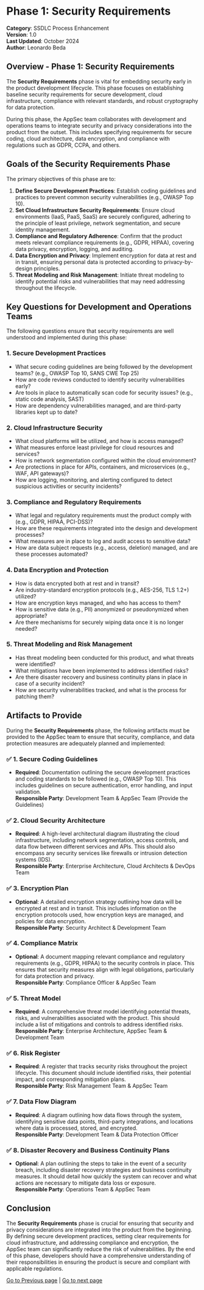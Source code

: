 # Phase 1: Security Requirements

**Category**: SSDLC Process Enhancement  
**Version**: 1.0  
**Last Updated**: October 2024  
**Author**: Leonardo Beda

## Overview - Phase 1: Security Requirements

The **Security Requirements** phase is vital for embedding security early in the product development lifecycle. This phase focuses on establishing baseline security requirements for secure development, cloud infrastructure, compliance with relevant standards, and robust cryptography for data protection.

During this phase, the AppSec team collaborates with development and operations teams to integrate security and privacy considerations into the product from the outset. This includes specifying requirements for secure coding, cloud architecture, data encryption, and compliance with regulations such as GDPR, CCPA, and others.

## Goals of the Security Requirements Phase

The primary objectives of this phase are to:

1. **Define Secure Development Practices**: Establish coding guidelines and practices to prevent common security vulnerabilities (e.g., OWASP Top 10).
2. **Set Cloud Infrastructure Security Requirements**: Ensure cloud environments (IaaS, PaaS, SaaS) are securely configured, adhering to the principle of least privilege, network segmentation, and secure identity management.
3. **Compliance and Regulatory Adherence**: Confirm that the product meets relevant compliance requirements (e.g., GDPR, HIPAA), covering data privacy, encryption, logging, and auditing.
4. **Data Encryption and Privacy**: Implement encryption for data at rest and in transit, ensuring personal data is protected according to privacy-by-design principles.
5. **Threat Modeling and Risk Management**: Initiate threat modeling to identify potential risks and vulnerabilities that may need addressing throughout the lifecycle.

## Key Questions for Development and Operations Teams

The following questions ensure that security requirements are well understood and implemented during this phase:

### 1. **Secure Development Practices**
- What secure coding guidelines are being followed by the development teams? (e.g., OWASP Top 10, SANS CWE Top 25)
- How are code reviews conducted to identify security vulnerabilities early?
- Are tools in place to automatically scan code for security issues? (e.g., static code analysis, SAST)
- How are dependency vulnerabilities managed, and are third-party libraries kept up to date?

### 2. **Cloud Infrastructure Security**
- What cloud platforms will be utilized, and how is access managed?
- What measures enforce least privilege for cloud resources and services?
- How is network segmentation configured within the cloud environment?
- Are protections in place for APIs, containers, and microservices (e.g., WAF, API gateways)?
- How are logging, monitoring, and alerting configured to detect suspicious activities or security incidents?

### 3. **Compliance and Regulatory Requirements**
- What legal and regulatory requirements must the product comply with (e.g., GDPR, HIPAA, PCI-DSS)?
- How are these requirements integrated into the design and development processes?
- What measures are in place to log and audit access to sensitive data?
- How are data subject requests (e.g., access, deletion) managed, and are these processes automated?

### 4. **Data Encryption and Protection**
- How is data encrypted both at rest and in transit?
- Are industry-standard encryption protocols (e.g., AES-256, TLS 1.2+) utilized?
- How are encryption keys managed, and who has access to them?
- How is sensitive data (e.g., PII) anonymized or pseudonymized when appropriate?
- Are there mechanisms for securely wiping data once it is no longer needed?

### 5. **Threat Modeling and Risk Management**
- Has threat modeling been conducted for this product, and what threats were identified?
- What mitigations have been implemented to address identified risks?
- Are there disaster recovery and business continuity plans in place in case of a security incident?
- How are security vulnerabilities tracked, and what is the process for patching them?

## Artifacts to Provide

During the **Security Requirements** phase, the following artifacts must be provided to the AppSec team to ensure that security, compliance, and data protection measures are adequately planned and implemented:

### ✅ **1. Secure Coding Guidelines**
   - **Required**: Documentation outlining the secure development practices and coding standards to be followed (e.g., OWASP Top 10). This includes guidelines on secure authentication, error handling, and input validation.  
   **Responsible Party**: Development Team & AppSec Team (Provide the Guidelines)

### ✅ **2. Cloud Security Architecture**
   - **Required**: A high-level architectural diagram illustrating the cloud infrastructure, including network segmentation, access controls, and data flow between different services and APIs. This should also encompass any security services like firewalls or intrusion detection systems (IDS).  
   **Responsible Party**: Enterprise Architecture, Cloud Architects & DevOps Team

### ✅ **3. Encryption Plan**
   - **Optional**: A detailed encryption strategy outlining how data will be encrypted at rest and in transit. This includes information on the encryption protocols used, how encryption keys are managed, and policies for data encryption.  
   **Responsible Party**: Security Architect & Development Team

### ✅ **4. Compliance Matrix**
   - **Optional**: A document mapping relevant compliance and regulatory requirements (e.g., GDPR, HIPAA) to the security controls in place. This ensures that security measures align with legal obligations, particularly for data protection and privacy.  
   **Responsible Party**: Compliance Officer & AppSec Team

### ✅ **5. Threat Model**
   - **Required**: A comprehensive threat model identifying potential threats, risks, and vulnerabilities associated with the product. This should include a list of mitigations and controls to address identified risks.  
   **Responsible Party**: Enterprise Architecture, AppSec Team & Development Team

### ✅ **6. Risk Register**
   - **Required**: A register that tracks security risks throughout the project lifecycle. This document should include identified risks, their potential impact, and corresponding mitigation plans.  
   **Responsible Party**: Risk Management Team & AppSec Team

### ✅ **7. Data Flow Diagram**
   - **Required**: A diagram outlining how data flows through the system, identifying sensitive data points, third-party integrations, and locations where data is processed, stored, and encrypted.  
   **Responsible Party**: Development Team & Data Protection Officer

### ✅ **8. Disaster Recovery and Business Continuity Plans**
   - **Optional**: A plan outlining the steps to take in the event of a security breach, including disaster recovery strategies and business continuity measures. It should detail how quickly the system can recover and what actions are necessary to mitigate data loss or exposure.  
   **Responsible Party**: Operations Team & AppSec Team

## Conclusion

The **Security Requirements** phase is crucial for ensuring that security and privacy considerations are integrated into the product from the beginning. By defining secure development practices, setting clear requirements for cloud infrastructure, and addressing compliance and encryption, the AppSec team can significantly reduce the risk of vulnerabilities. By the end of this phase, developers should have a comprehensive understanding of their responsibilities in ensuring the product is secure and compliant with applicable regulations.

[Go to Previous page](./Phase0-Business_Reconnaiscence.md) | [Go to next page](./Phase2-Design.md)
